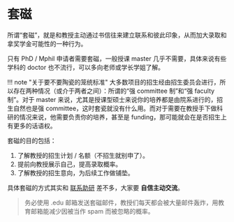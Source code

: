 # 套磁

所谓“套磁”，就是和教授主动通过书信往来建立联系和彼此印象，从而加大录取和拿奖学金可能性的一种行为。

只有 PhD / Mphil 申请者需要套磁，一般授课 master 几乎不需要，具体来说有些学科的 doctor 也不流行，可以多向老师或学长学姐了解。

!!! note "关于要不要陶瓷的笼统标准"
    大多数项目的招生经由招生委员会进行，所以存在两种情况（或介于两者之间）：所谓的“强 committee 制”和“强 faculty 制”。对于 master 来说，尤其是授课型硕士来说你的培养都是由院系进行的，招生自然也是强 committee，这时套瓷就没有什么用。而对于需要在教授手下做科研的情况来说，他需要负责你的培养，甚至是 funding，那可能就会在是否招生上有更多的话语权。

 套磁的目的包括：

 1. 了解教授的招生计划 / 名额（不招生就别申了）。
 2. 提前向教授展示自己，提高录取概率。
 3. 了解教授的招生意向，为后续工作做铺垫。

具体套磁的方式其实和 [联系助研](../../experience/research/) 差不多，大家要 **自信主动交流**。

> 务必使用 .edu 邮箱发送套磁邮件，教授们每天都会被大量邮件轰炸，用教育邮箱能减少因被当作 spam 而被忽略的概率。
